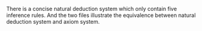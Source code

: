 There is a concise natural deduction system which only contain five inference rules. And the two files illustrate the equivalence between natural deduction system and axiom system.
